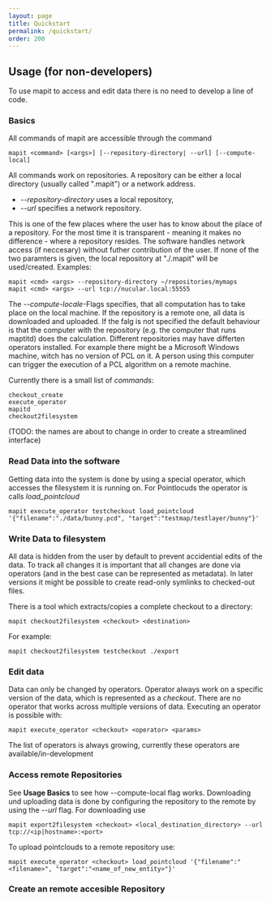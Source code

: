```yaml
---
layout: page
title: Quickstart
permalink: /quickstart/
order: 200
---
```

## Usage	(for non-developers)

To use mapit to access and edit data there is no need to develop a line of code.

### Basics

All commands of mapit are accessible through the command

	mapit <command> [<args>] [--repository-directory| --url] [--compute-local]

All commands work on repositories. A repository can be either a local directory (usually called ".mapit") or a network address.

- *\-\-repository-directory* uses a local repository,
- *\-\-url* specifies a network repository.

This is one of the few places where the user has to know about the place of a repository. For the most time it is transparent - meaning it makes no difference - where a repository resides. The software handles network access (if neccesary) without futher contribution of the user. If none of the two paramters is given, the local repository at "./.mapit" will be used/created. Examples:

	mapit <cmd> <args> --repository-directory ~/repositories/mymaps
	mapit <cmd> <args> --url tcp://nucular.local:55555

The *\-\-compute-locale*-Flags specifies, that all computation has to take place on the local machine. If the repository is a remote one, all data is downloaded and uploaded. If the falg is not specified the default behaviour is that the computer with the repository (e.g. the computer that runs maptitd) does the calculation. Different repositories may have differten operators installed. For example there might be a Microsoft Windows machine, witch has no version of PCL on it. A person using this computer can trigger the execution of a PCL algorithm on a remote machine.

Currently there is a small list of *commands*:

	checkout_create
	execute_operator
	mapitd
	checkout2filesystem

(TODO: the names are about to change in order to create a streamlined interface)

### Read Data into the software

Getting data into the system is done by using a special operator, which accesses the filesystem it is running on. For Pointlocuds the operator is calls *load_pointcloud*

	mapit execute_operator testcheckout load_pointcloud '{"filename":"./data/bunny.pcd", "target":"testmap/testlayer/bunny"}'

### Write Data to filesystem

All data is hidden from the user by default to prevent accidential edits of the data. To track all changes it is important that all changes are done via operators (and in the best case can be represented as metadata). In later versions it might be possible to create read-only symlinks to checked-out files.

There is a tool which extracts/copies a complete checkout to a directory:

	mapit checkout2filesystem <checkout> <destination>

For example:

	mapit checkout2filesystem testcheckout ./export

### Edit data

Data can only be changed by operators. Operator always work on a specific version of the data, which is represented as a *checkout*. There are no operator that works across multiple versions of data.
Executing an operator is possible with:

	mapit execute_operator <checkout> <operator> <params>

The list of operators is always growing, currently these operators are available/in-development

### Access remote Repositories

See **Usage Basics** to see how \-\-compute-local flag works.
Downloading und uploading data is done by configuring the repository to the remote by using the *--url* flag.
For downloading use

	mapit export2filesystem <checkout> <local_destination_directory> --url tcp://<ip|hostname>:<port>

To upload pointclouds to a remote repository use:

	mapit execute_operator <checkout> load_pointcloud '{"filename":"<filename>", "target":"<name_of_new_entity>"}'

### Create an remote accesible Repository
